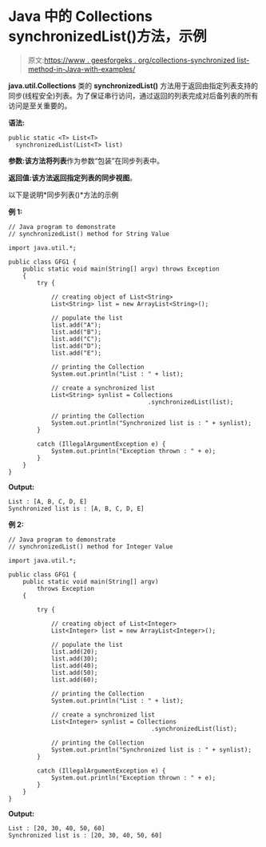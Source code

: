 # Java 中的 Collections synchronizedList()方法，示例

> 原文:[https://www . geesforgeks . org/collections-synchronized list-method-in-Java-with-examples/](https://www.geeksforgeeks.org/collections-synchronizedlist-method-in-java-with-examples/)

**java.util.Collections** 类的 **synchronizedList()** 方法用于返回由指定列表支持的同步(线程安全)列表。为了保证串行访问，通过返回的列表完成对后备列表的所有访问是至关重要的。

**语法:**

```
public static <T> List<T>
  synchronizedList(List<T> list)
```

**参数:**该方法将**列表**作为参数“包装”在同步列表中。

**返回值:**该方法返回指定列表的**同步视图**。

以下是说明*同步列表()*方法的示例

**例 1:**

```
// Java program to demonstrate
// synchronizedList() method for String Value

import java.util.*;

public class GFG1 {
    public static void main(String[] argv) throws Exception
    {
        try {

            // creating object of List<String>
            List<String> list = new ArrayList<String>();

            // populate the list
            list.add("A");
            list.add("B");
            list.add("C");
            list.add("D");
            list.add("E");

            // printing the Collection
            System.out.println("List : " + list);

            // create a synchronized list
            List<String> synlist = Collections
                                       .synchronizedList(list);

            // printing the Collection
            System.out.println("Synchronized list is : " + synlist);
        }

        catch (IllegalArgumentException e) {
            System.out.println("Exception thrown : " + e);
        }
    }
}
```

**Output:**

```
List : [A, B, C, D, E]
Synchronized list is : [A, B, C, D, E]

```

**例 2:**

```
// Java program to demonstrate
// synchronizedList() method for Integer Value

import java.util.*;

public class GFG1 {
    public static void main(String[] argv)
        throws Exception
    {

        try {

            // creating object of List<Integer>
            List<Integer> list = new ArrayList<Integer>();

            // populate the list
            list.add(20);
            list.add(30);
            list.add(40);
            list.add(50);
            list.add(60);

            // printing the Collection
            System.out.println("List : " + list);

            // create a synchronized list
            List<Integer> synlist = Collections
                                        .synchronizedList(list);

            // printing the Collection
            System.out.println("Synchronized list is : " + synlist);
        }

        catch (IllegalArgumentException e) {
            System.out.println("Exception thrown : " + e);
        }
    }
}
```

**Output:**

```
List : [20, 30, 40, 50, 60]
Synchronized list is : [20, 30, 40, 50, 60]

```